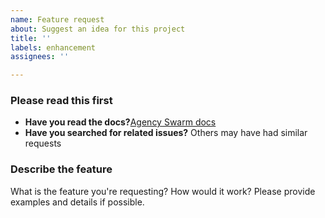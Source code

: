 ```yaml
---
name: Feature request
about: Suggest an idea for this project
title: ''
labels: enhancement
assignees: ''

---
```


### Please read this first

- **Have you read the docs?**[Agency Swarm docs](https://agency-swarm.ai/)
- **Have you searched for related issues?** Others may have had similar requests

### Describe the feature
What is the feature you're requesting? How would it work? Please provide examples and details if possible.
